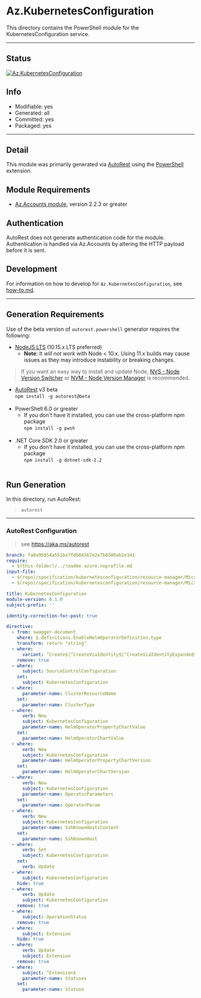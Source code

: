 <!-- region Generated -->
# Az.KubernetesConfiguration
This directory contains the PowerShell module for the KubernetesConfiguration service.

---
## Status
[![Az.KubernetesConfiguration](https://img.shields.io/powershellgallery/v/Az.KubernetesConfiguration.svg?style=flat-square&label=Az.KubernetesConfiguration "Az.KubernetesConfiguration")](https://www.powershellgallery.com/packages/Az.KubernetesConfiguration/)

## Info
- Modifiable: yes
- Generated: all
- Committed: yes
- Packaged: yes

---
## Detail
This module was primarily generated via [AutoRest](https://github.com/Azure/autorest) using the [PowerShell](https://github.com/Azure/autorest.powershell) extension.

## Module Requirements
- [Az.Accounts module](https://www.powershellgallery.com/packages/Az.Accounts/), version 2.2.3 or greater

## Authentication
AutoRest does not generate authentication code for the module. Authentication is handled via Az.Accounts by altering the HTTP payload before it is sent.

## Development
For information on how to develop for `Az.KubernetesConfiguration`, see [how-to.md](how-to.md).
<!-- endregion -->

---
## Generation Requirements
Use of the beta version of `autorest.powershell` generator requires the following:
- [NodeJS LTS](https://nodejs.org) (10.15.x LTS preferred)
  - **Note**: It *will not work* with Node < 10.x. Using 11.x builds may cause issues as they may introduce instability or breaking changes.
> If you want an easy way to install and update Node, [NVS - Node Version Switcher](../nodejs/installing-via-nvs.md) or [NVM - Node Version Manager](../nodejs/installing-via-nvm.md) is recommended.
- [AutoRest](https://aka.ms/autorest) v3 beta <br>`npm install -g autorest@beta`<br>&nbsp;
- PowerShell 6.0 or greater
  - If you don't have it installed, you can use the cross-platform npm package <br>`npm install -g pwsh`<br>&nbsp;
- .NET Core SDK 2.0 or greater
  - If you don't have it installed, you can use the cross-platform npm package <br>`npm install -g dotnet-sdk-2.2`<br>&nbsp;

## Run Generation
In this directory, run AutoRest:
> `autorest`

---
### AutoRest Configuration
> see https://aka.ms/autorest

``` yaml
branch: fa0a95854a551be7fdb04367e2e7b6500ab2e341
require:
  - $(this-folder)/../readme.azure.noprofile.md
input-file:
  - $(repo)/specification/kubernetesconfiguration/resource-manager/Microsoft.KubernetesConfiguration/stable/2021-03-01/kubernetesconfiguration.json
  - $(repo)/specification/kubernetesconfiguration/resource-manager/Microsoft.KubernetesConfiguration/stable/2021-09-01/extensions.json

title: KubernetesConfiguration
module-version: 0.1.0
subject-prefix: ''

identity-correction-for-post: true

directive:
  - from: swagger-document
    where: $.definitions.EnableHelmOperatorDefinition.type
    transform: return "string"
  - where:
      variant: ^Create$|^CreateViaIdentity$|^CreateViaIdentityExpanded$|^Update$|^UpdateViaIdentity$
    remove: true
  - where:
      subject: SourceControlConfiguration
    set:
      subject: KubernetesConfiguration
  - where:
      parameter-name: ClusterResourceName
    set:
      parameter-name: ClusterType
  - where:
      verb: New
      subject: KubernetesConfiguration
      parameter-name: HelmOperatorPropertyChartValue
    set:
      parameter-name: HelmOperatorChartValue
  - where:
      verb: New
      subject: KubernetesConfiguration
      parameter-name: HelmOperatorPropertyChartVersion
    set:
      parameter-name: HelmOperatorChartVersion
  - where:
      verb: New
      subject: KubernetesConfiguration
      parameter-name: OperatorParameters
    set:
      parameter-name: OperatorParam
  - where:
      verb: New
      subject: KubernetesConfiguration
      parameter-name: SshKnownHostsContent
    set:
      parameter-name: SshKnownHost
  - where:
      verb: Set
      subject: KubernetesConfiguration
    set:
      verb: Update
  - where:
      subject: KubernetesConfiguration
    hide: true
  - where:
      verb: Update
      subject: KubernetesConfiguration
    remove: true
  - where:
      subject: OperationStatus
    remove: true
  - where:
      subject: Extension
    hide: true
  - where:
      verb: Update
      subject: Extension
    remove: true
  - where:
      subject: ^Extension$
      parameter-name: Statuses
    set:
      parameter-name: Statuse
```
